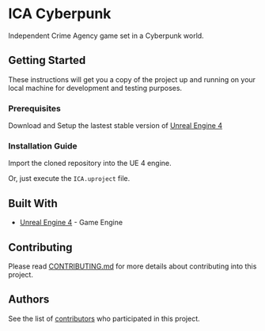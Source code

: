 # ICA Cyberpunk

Independent Crime Agency game set in a Cyberpunk world.

## Getting Started

These instructions will get you a copy of the project up and running on your local machine for development and testing purposes.

### Prerequisites

Download and Setup the lastest stable version of [Unreal Engine 4](https://www.unrealengine.com/download)

### Installation Guide

Import the cloned repository into the UE 4 engine.

Or, just execute the `ICA.uproject` file.

## Built With

* [Unreal Engine 4](https://www.unrealengine.com) - Game Engine

## Contributing

Please read [CONTRIBUTING.md](https://github.com/AussieOtter/ICA-Cyberpunk/blob/master/CONTRIBUTING.md) for more details about contributing into this project.

## Authors

See the list of [contributors](https://github.com/AussieOtter/ICA-Cyberpunk/graphs/contributors) who participated in this project.



